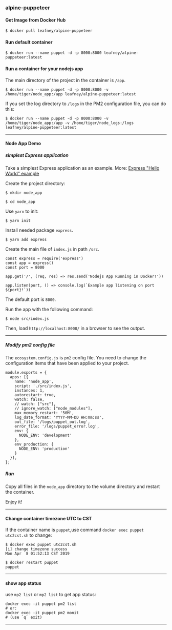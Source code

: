 ### alpine-puppeteer

#### Get Image from Docker Hub

```
$ docker pull leafney/alpine-puppeteer
```

#### Run default container

```
$ docker run --name puppet -d -p 8000:8000 leafney/alpine-puppeteer:latest
```

#### Run a container for your nodejs app

The main directory of the project in the container is `/app`.

```
$ docker run --name puppet -d -p 8000:8000 -v /home/tiger/node_app:/app leafney/alpine-puppeteer:latest
```

If you set the log directory to `/logs` in the PM2 configuration file, you can do this:

```
$ docker run --name puppet -d -p 8000:8000 -v /home/tiger/node_app:/app -v /home/tiger/node_logs:/logs leafney/alpine-puppeteer:latest
```

***

#### Node App Demo

##### simplest Express application

Take a simplest Express application as an example. More: [Express "Hello World" example](https://expressjs.com/en/starter/hello-world.html)

Create the project directory:

```
$ mkdir node_app

$ cd node_app
```

Use `yarn` to init:

```
$ yarn init
```

Install needed package `express`.

```
$ yarn add express
```

Create the main file of `index.js` in path `/src`.

```
const express = require('express')
const app = express()
const port = 8000

app.get('/', (req, res) => res.send('Nodejs App Running in Docker!'))

app.listen(port, () => console.log(`Example app listening on port ${port}!`))
```

The default port is `8000`.

Run the app with the following command:

```
$ node src/index.js
```

Then, load `http://localhost:8000/` in a browser to see the output.

*****

##### Modify pm2 config file

The `ecosystem.config.js` is `pm2` config file. You need to change the configuration items that have been applied to your project.

```
module.exports = {
  apps: [{
    name: 'node_app',
    script: './src/index.js',
    instances: 1,
    autorestart: true,
    watch: false,
    // watch: ["src"],
    // ignore_watch: ["node_modules"],
    max_memory_restart: '50M',
    log_date_format: 'YYYY-MM-DD HH:mm:ss',
    out_file: '/logs/puppet_out.log',
    error_file: '/logs/puppet_error.log',
    env: {
      NODE_ENV: 'development'
    },
    env_production: {
      NODE_ENV: 'production'
    }
  }],
};
```

##### Run

Copy all files in the `node_app` directory to the volume directory and restart the container.

Enjoy it!

*****

#### Change container timezone UTC to CST

If the container name is `puppet`,use command `docker exec puppet utc2cst.sh` to change:

```
$ docker exec puppet utc2cst.sh
[i] change timezone success
Mon Apr  8 01:52:13 CST 2019

$ docker restart puppet
puppet
```

*****

#### show app status

use `mp2 list` or `mp2 list` to get app status:

```
docker exec -it puppet pm2 list
# or:
docker exec -it puppet pm2 monit
# (use `q` exit)
```
*****
